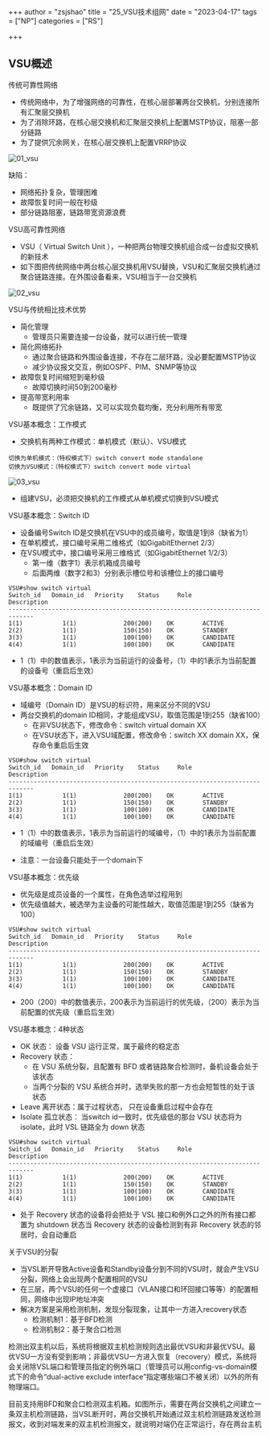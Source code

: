 +++
author = "zsjshao"
title = "25_VSU技术组网"
date = "2023-04-17"
tags = ["NP"]
categories = ["RS"]

+++

## VSU概述

传统可靠性网络

- 传统网络中，为了增强网络的可靠性，在核心层部署两台交换机，分别连接所有汇聚层交换机
- 为了消除环路，在核心层交换机和汇聚层交换机上配置MSTP协议，阻塞一部分链路
- 为了提供冗余网关，在核心层交换机上配置VRRP协议

![01_vsu](http://images.zsjshao.cn/images/rs/25-vsu/01_vsu.png)

缺陷：

- 网络拓扑复杂，管理困难
- 故障恢复时间一般在秒级
- 部分链路阻塞，链路带宽资源浪费

VSU高可靠性网络

- VSU（ Virtual Switch Unit ），一种把两台物理交换机组合成一台虚拟交换机的新技术
- 如下图把传统网络中两台核心层交换机用VSU替换，VSU和汇聚层交换机通过聚合链路连接。在外围设备看来，VSU相当于一台交换机 

![02_vsu](http://images.zsjshao.cn/images/rs/25-vsu/02_vsu.png)

VSU与传统相比技术优势

- 简化管理
  - 管理员只需要连接一台设备，就可以进行统一管理
- 简化网络拓扑
  - 通过聚合链路和外围设备连接，不存在二层环路，没必要配置MSTP协议
  - 减少协议报文交互，例如OSPF、PIM、SNMP等协议
- 故障恢复时间缩短到毫秒级
  - 故障切换时间50到200毫秒
- 提高带宽利用率
  - 既提供了冗余链路，又可以实现负载均衡，充分利用所有带宽

VSU基本概念：工作模式

- 交换机有两种工作模式：单机模式（默认）、VSU模式

```
切换为单机模式：（特权模式下）switch convert mode standalone
切换为VSU模式：（特权模式下）switch convert mode virtual 
```

![03_vsu](http://images.zsjshao.cn/images/rs/25-vsu/03_vsu.png)

- 组建VSU，必须把交换机的工作模式从单机模式切换到VSU模式

VSU基本概念：Switch ID

- 设备编号Switch ID是交换机在VSU中的成员编号，取值是1到8（缺省为1）
- 在单机模式，接口编号采用二维格式（如GigabitEthernet 2/3）
- 在VSU模式中，接口编号采用三维格式（如GigabitEthernet 1/2/3）
  - 第一维（数字1）表示机箱成员编号
  - 后面两维（数字2和3）分别表示槽位号和该槽位上的接口编号

```
VSU#show switch virtual 
Switch_id   Domain_id   Priority    Status     Role          Description
-----------------------------------------------------------------------------
1(1)           1(1)             200(200)    OK        ACTIVE        
2(2)           1(1)             150(150)    OK        STANDBY 
3(3)           1(1)             100(100)    OK        CANDIDATE
4(4)           1(1)             100(100)    OK        CANDIDATE
```

- 1（1）中的数值表示，1表示为当前运行的设备号，（1）中的1表示为当前配置的设备号（重启后生效）

VSU基本概念：Domain ID

- 域编号（Domain ID）是VSU的标识符，用来区分不同的VSU
- 两台交换机的domain ID相同，才能组成VSU，取值范围是1到255（缺省100）
  - 在非VSU状态下，修改命令：switch virtual domain XX
  - 在VSU状态下，进入VSU域配置，修改命令：switch XX domain XX，保存命令重启后生效

```
VSU#show switch virtual 
Switch_id   Domain_id   Priority    Status     Role          Description
-----------------------------------------------------------------------------
1(1)           1(1)             200(200)    OK        ACTIVE        
2(2)           1(1)             150(150)    OK        STANDBY 
3(3)           1(1)             100(100)    OK        CANDIDATE
4(4)           1(1)             100(100)    OK        CANDIDATE
```

- 1（1）中的数值表示，1表示为当前运行的域编号，（1）中的1表示为当前配置的域编号（重启后生效）

- 注意：一台设备只能处于一个domain下

VSU基本概念：优先级

- 优先级是成员设备的一个属性，在角色选举过程用到
- 优先级值越大，被选举为主设备的可能性越大，取值范围是1到255（缺省为100）

```
VSU#show switch virtual 
Switch_id   Domain_id   Priority    Status     Role          Description
-----------------------------------------------------------------------------
1(1)           1(1)             200(200)    OK        ACTIVE        
2(2)           1(1)             150(150)    OK        STANDBY 
3(3)           1(1)             100(100)    OK        CANDIDATE
4(4)           1(1)             100(100)    OK        CANDIDATE
```

- 200（200）中的数值表示，200表示为当前运行的优先级，（200）表示为当前配置的优先级（重启后生效） 

VSU基本概念：4种状态

- OK 状态： 设备 VSU 运行正常，属于最终的稳定态
- Recovery 状态： 
  - 在 VSU 系统分裂，且配置有 BFD 或者链路聚合检测时，备机设备会处于该状态
  - 当两个分裂的 VSU 系统合并时，选举失败的那一方也会短暂性的处于该状态
- Leave 离开状态：属于过程状态， 只在设备重启过程中会存在
- Isolate 孤立状态： 当switch id一致时，优先级低的那台 VSU 状态将为isolate，此时 VSL 链路全为 down 状态

```
VSU#show switch virtual 
Switch_id   Domain_id   Priority    Status     Role          Description
-----------------------------------------------------------------------------
1(1)           1(1)             200(200)    OK        ACTIVE        
2(2)           1(1)             150(150)    OK        STANDBY 
3(3)           1(1)             100(100)    OK        CANDIDATE
4(4)           1(1)             100(100)    OK        CANDIDATE
```

- 处于 Recovery 状态的设备将会把处于 VSL 接口和例外口之外的所有接口都置为 shutdown 状态当 Recovery 状态的设备检测到有非 Recovery 状态的邻居时，会自动重启

关于VSU的分裂

- 当VSL断开导致Active设备和Standby设备分到不同的VSU时，就会产生VSU分裂，网络上会出现两个配置相同的VSU
- 在三层，两个VSU的任何一个虚接口（VLAN接口和环回接口等等）的配置相同，网络中出现IP地址冲突
- 解决方案是采用检测机制，发现分裂现象，让其中一方进入recovery状态
  - 检测机制1：基于BFD检测
  - 检测机制2：基于聚合口检测



检测出双主机以后，系统将根据双主机检测规则选出最优VSU和非最优VSU。最优VSU一方没有受到影响；非最优VSU一方进入恢复（recovery）模式，系统将会关闭除VSL端口和管理员指定的例外端口（管理员可以用config-vs-domain模式下的命令“dual-active exclude interface”指定哪些端口不被关闭）以外的所有物理端口。

目前支持用BFD和聚合口检测双主机箱。如图所示，需要在两台交换机之间建立一条双主机检测链路，当VSL断开时，两台交换机开始通过双主机检测链路发送检测报文，收到对端发来的双主机检测报文，就说明对端仍在正常运行，存在两台主机
